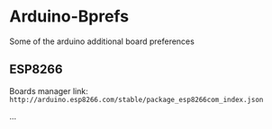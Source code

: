 # Arduino-Bprefs
Some of the arduino additional board preferences

## ESP8266

Boards manager link: `http://arduino.esp8266.com/stable/package_esp8266com_index.json`

...
